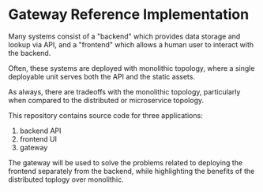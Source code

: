 #   Gateway Reference Implementation

Many systems consist of a "backend" which provides data storage and lookup via API, and a "frontend" which allows a human user to interact with the backend.

Often, these systems are deployed with monolithic topology, where a single deployable unit serves both the API and the static assets.

As always, there are tradeoffs with the monolithic topology, particularly when compared to the distributed or microservice topology.

This repository contains source code for three applications:
1.  backend API
1.  frontend UI
1.  gateway

The gateway will be used to solve the problems related to deploying the frontend separately from the backend, while highlighting the benefits of the distributed toplogy over monolithic.

